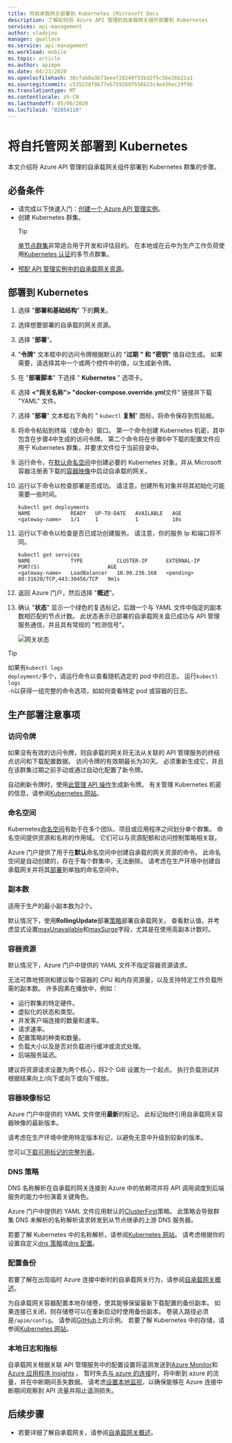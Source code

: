 ```yaml
---
title: 将自承载网关部署到 Kubernetes |Microsoft Docs
description: 了解如何将 Azure API 管理的自承载网关组件部署到 Kubernetes
services: api-management
author: vladvino
manager: gwallace
ms.service: api-management
ms.workload: mobile
ms.topic: article
ms.author: apimpm
ms.date: 04/23/2020
ms.openlocfilehash: 38cfab8a3b73eeef28249f53bd2f5c56e26b21a1
ms.sourcegitcommit: c535228f0b77eb7592697556b23c4e436ec29f96
ms.translationtype: MT
ms.contentlocale: zh-CN
ms.lasthandoff: 05/06/2020
ms.locfileid: "82854110"
---
```

# <a name="deploy-a-self-hosted-gateway-to-kubernetes"></a>将自托管网关部署到 Kubernetes

本文介绍将 Azure API 管理的自承载网关组件部署到 Kubernetes 群集的步骤。

## <a name="prerequisites"></a>必备条件

- 请完成以下快速入门：[创建一个 Azure API 管理实例](get-started-create-service-instance.md)。
- 创建 Kubernetes 群集。
   > [!TIP]
   > [单节点群集](https://kubernetes.io/docs/setup/#learning-environment)非常适合用于开发和评估目的。 在本地或在云中为生产工作负荷使用[Kubernetes 认证](https://kubernetes.io/partners/#conformance)的多节点群集。
- [预配 API 管理实例中的自承载网关资源](api-management-howto-provision-self-hosted-gateway.md)。

## <a name="deploy-to-kubernetes"></a>部署到 Kubernetes

1. 选择 "**部署和基础结构**" 下的**网关**。
2. 选择想要部署的自承载的网关资源。
3. 选择 "**部署**"。
4. "**令牌**" 文本框中的访问令牌根据默认的 "**过期** **" 和 "密钥"** 值自动生成。 如果需要，请选择其中一个或两个控件中的值，以生成新令牌。
5. 在 "**部署脚本**" 下选择 " **Kubernetes** " 选项卡。
6. 选择 **<"网关名称"> "docker-compose.override.yml**文件" 链接并下载 "YAML" 文件。
7. 选择 "**部署**" 文本框右下角的 " `kubectl` **复制**" 图标，将命令保存到剪贴板。
8. 将命令粘贴到终端（或命令）窗口。 第一个命令创建 Kubernetes 机密，其中包含在步骤4中生成的访问令牌。 第二个命令将在步骤6中下载的配置文件应用于 Kubernetes 群集，并要求文件位于当前目录中。
9. 运行命令，在[默认命名空间](https://kubernetes.io/docs/concepts/overview/working-with-objects/namespaces/)中创建必要的 Kubernetes 对象，并从 Microsoft 容器注册表下载的[容器映像](https://aka.ms/apim/sputnik/dhub)中启动自承载的网关。
10. 运行以下命令以检查部署是否成功。 请注意，创建所有对象并将其初始化可能需要一些时间。
    ```console
    kubectl get deployments
    NAME             READY   UP-TO-DATE   AVAILABLE   AGE
    <gateway-name>   1/1     1            1           18s
    ```
11. 运行以下命令以检查是否已成功创建服务。 请注意，你的服务 Ip 和端口将不同。
    ```console
    kubectl get services
    NAME             TYPE           CLUSTER-IP      EXTERNAL-IP   PORT(S)                      AGE
    <gateway-name>   LoadBalancer   10.99.236.168   <pending>     80:31620/TCP,443:30456/TCP   9m1s
    ```
12. 返回 Azure 门户，然后选择 "**概述**"。
13. 确认 "**状态**" 显示一个绿色的复选标记，后跟一个与 YAML 文件中指定的副本数相匹配的节点计数。 此状态表示已部署的自承载网关盒已成功与 API 管理服务通信，并且具有常规的 "检测信号"。

    ![网关状态](media/how-to-deploy-self-hosted-gateway-kubernetes/status.png)

> [!TIP]
> 如果有<code>kubectl logs deployment/<gateway-name></code>多个，请运行命令以查看随机选定的 pod 中的日志。
> 运行<code>kubectl logs -h</code>以获得一组完整的命令选项，如如何查看特定 pod 或容器的日志。

## <a name="production-deployment-considerations"></a>生产部署注意事项

### <a name="access-token"></a>访问令牌
如果没有有效的访问令牌，则自承载的网关将无法从关联的 API 管理服务的终结点访问和下载配置数据。 访问令牌的有效期最长为30天。 必须重新生成它，并且在该群集过期之前手动或通过自动化配置了新令牌。 

自动刷新令牌时，使用[此管理 API 操作](https://docs.microsoft.com/rest/api/apimanagement/2019-12-01/gateway/generatetoken)生成新令牌。 有关管理 Kubernetes 机密的信息，请参阅[Kubernetes 网站](https://kubernetes.io/docs/concepts/configuration/secret)。

### <a name="namespace"></a>命名空间
Kubernetes[命名空间](https://kubernetes.io/docs/concepts/overview/working-with-objects/namespaces/)有助于在多个团队、项目或应用程序之间划分单个群集。 命名空间提供资源和名称的作用域。 它们可以与资源配额和访问控制策略相关联。

Azure 门户提供了用于在**默认**命名空间中创建自承载的网关资源的命令。 此命名空间是自动创建的，存在于每个群集中，无法删除。
请考虑在生产环境中创建自承载网关并将其[部署](https://kubernetesbyexample.com/ns/)到单独的命名空间中。

### <a name="number-of-replicas"></a>副本数
适用于生产的最小副本数为2个。

默认情况下，使用**RollingUpdate**部署[策略](https://kubernetes.io/docs/concepts/workloads/controllers/deployment/#strategy)部署自承载网关。 查看默认值，并考虑显式设置[maxUnavailable](https://kubernetes.io/docs/concepts/workloads/controllers/deployment/#max-unavailable)和[maxSurge](https://kubernetes.io/docs/concepts/workloads/controllers/deployment/#max-surge)字段，尤其是在使用高副本计数时。

### <a name="container-resources"></a>容器资源
默认情况下，Azure 门户中提供的 YAML 文件不指定容器资源请求。

无法可靠地预测和建议每个容器的 CPU 和内存资源量，以及支持特定工作负载所需的副本数。 许多因素在播放中，例如：

- 运行群集的特定硬件。
- 虚拟化的状态和类型。
- 并发客户端连接的数量和速率。
- 请求速率。
- 配置策略的种类和数量。
- 负载大小以及是否对负载进行缓冲或流式处理。
- 后端服务延迟。

建议将资源请求设置为两个核心，将2个 GiB 设置为一个起点。 执行负载测试并根据结果向上/向下或向下或向下缩放。

### <a name="container-image-tag"></a>容器映像标记
Azure 门户中提供的 YAML 文件使用**最新**的标记。 此标记始终引用自承载网关容器映像的最新版本。

请考虑在生产环境中使用特定版本标记，以避免无意中升级到较新的版本。

您可以[下载可用标记的完整列表](https://mcr.microsoft.com/v2/azure-api-management/gateway/tags/list)。

### <a name="dns-policy"></a>DNS 策略
DNS 名称解析在自承载的网关连接到 Azure 中的依赖项并将 API 调用调度到后端服务的能力中扮演着关键角色。

Azure 门户中提供的 YAML 文件应用默认的[ClusterFirst](https://kubernetes.io/docs/concepts/services-networking/dns-pod-service/#pod-s-dns-policy)策略。 此策略会导致群集 DNS 未解析的名称解析请求转发到从节点继承的上游 DNS 服务器。

若要了解 Kubernetes 中的名称解析，请参阅[Kubernetes 网站](https://kubernetes.io/docs/concepts/services-networking/dns-pod-service)。 请考虑根据你的设置自定义[dns 策略](https://kubernetes.io/docs/concepts/services-networking/dns-pod-service/#pod-s-dns-policy)或[dns 配置](https://kubernetes.io/docs/concepts/services-networking/dns-pod-service/#pod-s-dns-config)。

### <a name="configuration-backup"></a>配置备份
若要了解在出现临时 Azure 连接中断时的自承载网关行为，请参阅[自承载网关概述](self-hosted-gateway-overview.md#connectivity-to-azure)。

为自承载网关容器配置本地存储卷，使其能够保留最新下载配置的备份副本。 如果连接已关闭，则存储卷可以在重新启动时使用备份副本。 卷装入路径必须是<code>/apim/config</code>。 请参阅[GitHub](https://github.com/Azure/api-management-self-hosted-gateway/blob/master/examples/self-hosted-gateway-with-configuration-backup.yaml)上的示例。
若要了解 Kubernetes 中的存储，请参阅[Kubernetes 网站](https://kubernetes.io/docs/concepts/storage/volumes/)。

### <a name="local-logs-and-metrics"></a>本地日志和指标
自承载网关根据关联 API 管理服务中的配置设置将遥测发送到[Azure Monitor](api-management-howto-use-azure-monitor.md)和[Azure 应用程序 Insights](api-management-howto-app-insights.md) 。
暂时失去[与 azure 的连接](self-hosted-gateway-overview.md#connectivity-to-azure)时，将中断到 azure 的流量，并在中断期间丢失数据。
请考虑[设置本地监视](how-to-configure-local-metrics-logs.md)，以确保能够在 Azure 连接中断期间观察到 API 流量并阻止遥测损失。

## <a name="next-steps"></a>后续步骤

* 若要详细了解自承载网关，请参阅[自承载网关概述](self-hosted-gateway-overview.md)。
